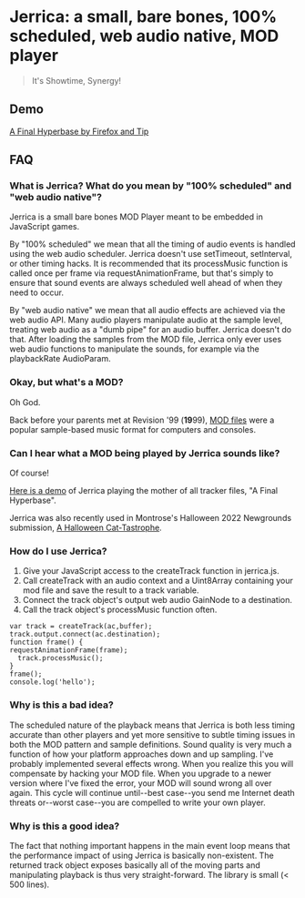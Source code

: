 # Jerrica: a small, bare bones, 100% scheduled, web audio native, MOD player

> It's Showtime, Synergy!

## Demo

[A Final Hyperbase by Firefox and Tip](http://uploads.ungrounded.net/tmp/1951000/1951512/file/alternate/alternate_2_r4.zip)

## FAQ

### What is Jerrica? What do you mean by "100% scheduled" and "web audio native"?

Jerrica is a small bare bones MOD Player meant to be embedded in JavaScript games.

By "100% scheduled" we mean that all the timing of audio events is handled using the web audio scheduler. Jerrica doesn't use setTimeout, setInterval, or other timing hacks. It is recommended that its processMusic function is called once per frame via requestAnimationFrame, but that's simply to ensure that sound events are always scheduled well ahead of when they need to occur.

By "web audio native" we mean that all audio effects are achieved via the web audio API. Many audio players manipulate audio at the sample level, treating web audio as a "dumb pipe" for an audio buffer. Jerrica doesn't do that. After loading the samples from the MOD file, Jerrica only ever uses web audio functions to manipulate the sounds, for example via the playbackRate AudioParam.

### Okay, but what's a MOD?

Oh God.

Back before your parents met at Revision '99 (**19**99), [MOD files](https://en.wikipedia.org/wiki/MOD_(file_format)) were a popular sample-based music format for computers and consoles.

### Can I hear what a MOD being played by Jerrica sounds like?

Of course!

[Here is a demo](http://uploads.ungrounded.net/tmp/1951000/1951512/file/alternate/alternate_2_r4.zip) of Jerrica playing the mother of all tracker files, "A Final Hyperbase".

Jerrica was also recently used in Montrose's Halloween 2022 Newgrounds submission, [A Halloween Cat-Tastrophe](https://www.newgrounds.com/portal/view/861234).

### How do I use Jerrica?

1. Give your JavaScript access to the createTrack function in jerrica.js.
2. Call createTrack with an audio context and a Uint8Array containing your mod file and save the result to a track variable.
3. Connect the track object's output web audio GainNode to a destination.
4. Call the track object's processMusic function often.

```
var track = createTrack(ac,buffer);
track.output.connect(ac.destination);
function frame() {
requestAnimationFrame(frame);
  track.processMusic();
}
frame();
console.log('hello');
```

### Why is this a bad idea?

The scheduled nature of the playback means that Jerrica is both less timing accurate than other players and yet more sensitive to subtle timing issues in both the MOD pattern and sample definitions. Sound quality is very much a function of how your platform approaches down and up sampling. I've probably implemented several effects wrong. When you realize this you will compensate by hacking your MOD file. When you upgrade to a newer version where I've fixed the error, your MOD will sound wrong all over again. This cycle will continue until--best case--you send me Internet death threats or--worst case--you are compelled to write your own player.

### Why is this a good idea?

The fact that nothing important happens in the main event loop means that the performance impact of using Jerrica is basically non-existent. The returned track object exposes basically all of the moving parts and manipulating playback is thus very straight-forward. The library is small (< 500 lines). 